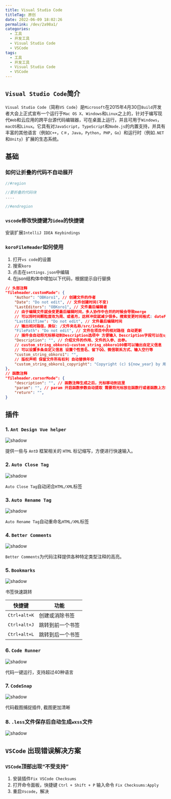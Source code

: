 ```yaml
---
title: Visual Studio Code
titleTag: 原创
date: 2022-06-09 18:02:26
permalink: /dev/2a98a1/
categories:
  - 工具
  - 开发工具
  - Visual Studio Code
  - VSCode
tags:
  - 工具
  - 开发工具
  - Visual Studio Code
  - VSCode
---
```


## `Visual Studio Code`简介

`Visual Studio Code`（简称`VS Code`）是`Microsoft`在2015年4月30日`Build`开发者大会上正式宣布一个运行于`Mac OS X`、`Windows`和`Linux`之上的，针对于编写现代`Web`和云应用的跨平台源代码编辑器，可在桌面上运行，并且可用于`Windows`，`macOS`和`Linux`。它具有对`JavaScript`，`TypeScript`和`Node.js`的内置支持，并具有丰富的其他语言（例如`C++`，`C＃`，`Java`，`Python`，`PHP`，`Go`）和运行时（例如`.NET`和`Unity`）扩展的生态系统。

<!-- more -->

## 基础

### 如何让折叠的代码不自动展开

```Go
//#region

//要折叠的代码块
....

//#endregion
```

### `vscode`修改快捷键为`idea`的快捷键

安装扩展`IntelliJ IDEA Keybindings`

### `koroFileHeader`如何使用

1. 打开`vs code`的设置
2. 搜索`koro`
3. 点击在`settings.json`中编辑
4. 在json结构体中增加以下代码，根据提示自行替换

```JSON
// 头部注释
"fileheader.customMade": {
    "Author": "OBKoro1", // 创建文件的作者
    "Date": "Do not edit", // 文件创建时间(不变)
    "LastEditors": "OBKoro1", // 文件最后编辑者
    // 由于编辑文件就会变更最后编辑时间，多人协作中合并的时候会导致merge
    // 可以将时间颗粒度改为周、或者月，这样冲突就减少很多。搜索变更时间格式: dateFormat
    "LastEditTime": "Do not edit", // 文件最后编辑时间
    // 输出相对路径，类似: /文件夹名称/src/index.js
    "FilePath": "Do not edit", // 文件在项目中的相对路径 自动更新
    // 插件会自动将光标移动到Description选项中 方便输入 Description字段可以在specialOptions更改
    "Description": "", // 介绍文件的作用、文件的入参、出参。
    // custom_string_obkoro1~custom_string_obkoro100都可以输出自定义信息
    // 可以设置多条自定义信息 设置个性签名、留下QQ、微信联系方式、输入空行等
    "custom_string_obkoro1": "", 
    // 版权声明 保留文件所有权利 自动替换年份
    "custom_string_obkoro1_copyright": "Copyright (c) ${now_year} by 用户/公司名, All Rights Reserved. "
},
// 函数注释
"fileheader.cursorMode": {
    "description": "", // 函数注释生成之后，光标移动到这里
    "param": "", // param 开启函数参数自动提取 需要将光标放在函数行或者函数上方的空白行
    "return": "",
}
```

## 插件

### 1. `Ant Design Vue helper`

![shadow](https://symbol-node.oss-cn-shanghai.aliyuncs.com/%E5%BC%80%E5%8F%91%E5%B7%A5%E5%85%B7/VSCode/Snipaste_2022-04-25_20-06-15.png)

提供一些与 `AntD` 框架相关的 `HTML` 标记缩写，方便进行快速输入。

### 2. `Auto Close Tag`

![shadow](https://symbol-node.oss-cn-shanghai.aliyuncs.com/%E5%BC%80%E5%8F%91%E5%B7%A5%E5%85%B7/VSCode/Snipaste_2022-04-25_20-07-30.png)

`Auto Close Tag`自动闭合`HTML/XML`标签

### 3. `Auto Rename Tag`

![shadow](https://symbol-node.oss-cn-shanghai.aliyuncs.com/%E5%BC%80%E5%8F%91%E5%B7%A5%E5%85%B7/VSCode/Snipaste_2022-04-25_20-08-27.png)

`Auto Rename Tag`自动重命名`HTML/XML`标签

### 4.  `Better Comments`

![shadow](https://symbol-node.oss-cn-shanghai.aliyuncs.com/%E5%BC%80%E5%8F%91%E5%B7%A5%E5%85%B7/VSCode/Snipaste_2022-04-25_20-09-10.png)

`Better Comments`为代码注释提供各种特定类型注释的高亮。

### 5. `Bookmarks`

![shadow](https://symbol-node.oss-cn-shanghai.aliyuncs.com/%E5%BC%80%E5%8F%91%E5%B7%A5%E5%85%B7/VSCode/Snipaste_2022-04-25_20-10-07.png)

书签快速跳转

| 快捷键 | 功能 |
|----|----|
|`Ctrl+alt+K`|创建或消除书签|
|`Ctrl+alt+J`|跳转到前一个书签|
|`Ctrl+alt+L`|跳转到后一个书签|

### 6.  `Code Runner`

![shadow](https://symbol-node.oss-cn-shanghai.aliyuncs.com/%E5%BC%80%E5%8F%91%E5%B7%A5%E5%85%B7/VSCode/Snipaste_2022-04-25_20-25-29.png)

代码一键运行，支持超过40种语言

### 7. `CodeSnap`

![shadow](https://symbol-node.oss-cn-shanghai.aliyuncs.com/%E5%BC%80%E5%8F%91%E5%B7%A5%E5%85%B7/VSCode/Snipaste_2022-04-25_20-26-34.png)

代码截图捕捉插件, 截图更加清晰

### 8.  `.less`文件保存后自动生成`wxss`文件

![shadow](https://symbol-node.oss-cn-shanghai.aliyuncs.com/%E5%BC%80%E5%8F%91%E5%B7%A5%E5%85%B7/VSCode/Snipaste_2022-04-25_20-30-11.png)

## `VSCode` 出现错误解决方案

### `VSCode`顶部出现“不受支持”

1. 安装插件`Fix VSCode Checksums`
2. 打开命令面板，快捷键 `Ctrl + Shift + P` 输入命令  `Fix Checksums:Apply`
3. 重启`Vscode`，解决
